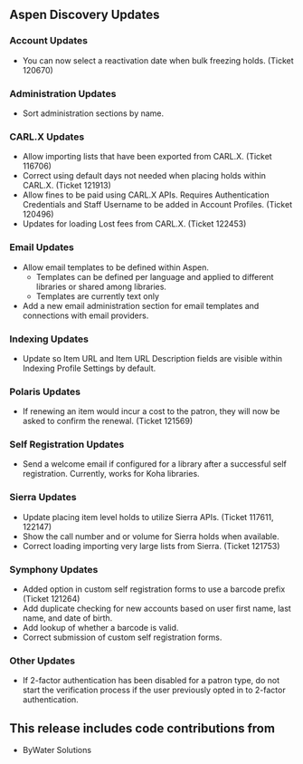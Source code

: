 ## Aspen Discovery Updates
### Account Updates
- You can now select a reactivation date when bulk freezing holds. (Ticket 120670)

### Administration Updates
- Sort administration sections by name. 

### CARL.X Updates
- Allow importing lists that have been exported from CARL.X. (Ticket 116706)
- Correct using default days not needed when placing holds within CARL.X. (Ticket 121913) 
- Allow fines to be paid using CARL.X APIs. Requires Authentication Credentials and Staff Username to be added in Account Profiles. (Ticket 120496)
- Updates for loading Lost fees from CARL.X. (Ticket 122453)

### Email Updates
- Allow email templates to be defined within Aspen. 
  - Templates can be defined per language and applied to different libraries or shared among libraries. 
  - Templates are currently text only
- Add a new email administration section for email templates and connections with email providers.

### Indexing Updates
- Update so Item URL and Item URL Description fields are visible within Indexing Profile Settings by default.  

### Polaris Updates
- If renewing an item would incur a cost to the patron, they will now be asked to confirm the renewal. (Ticket 121569) 

### Self Registration Updates
- Send a welcome email if configured for a library after a successful self registration. Currently, works for Koha libraries.

### Sierra Updates
- Update placing item level holds to utilize Sierra APIs. (Ticket 117611, 122147)
- Show the call number and or volume for Sierra holds when available.
- Correct loading importing very large lists from Sierra. (Ticket 121753)

### Symphony Updates
- Added option in custom self registration forms to use a barcode prefix (Ticket 121264)
- Add duplicate checking for new accounts based on user first name, last name, and date of birth. 
- Add lookup of whether a barcode is valid. 
- Correct submission of custom self registration forms.

### Other Updates
- If 2-factor authentication has been disabled for a patron type, do not start the verification process if the user previously opted in to 2-factor authentication.

## This release includes code contributions from
- ByWater Solutions
